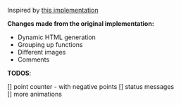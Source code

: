 Inspired by [this implementation](https://github.com/code-sketch/memory-game)

**Changes made from the original implementation:**

- Dynamic HTML generation
- Grouping up functions
- Different images
- Comments

**TODOS**:

[] point counter - with negative points
[] status messages  
[] more animations
